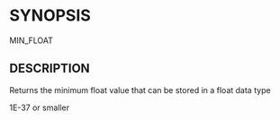 # SYNOPSIS

MIN_FLOAT

## DESCRIPTION

Returns the minimum float value that can be stored in a float data type

1E-37 or smaller